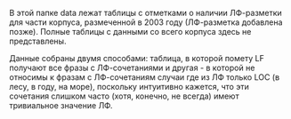 
В этой папке data лежат таблицы с отметками о наличии ЛФ-разметки для части корпуса, размеченной в 2003 году (ЛФ-разметка добавлена позже). Полные таблицы с данными со всего корпуса здесь не представлены.

Данные собраны двумя способами: таблица, в которой помету LF получают все фразы с ЛФ-сочетаниями и другая - в которой не относимы к фразам с ЛФ-сочетаниям случаи где из ЛФ только LOC (в лесу, в году, на море), поскольку интуитивно кажется, что эти сочетания слишком часто (хотя, конечно, не всегда) имеют тривиальное значение ЛФ.
